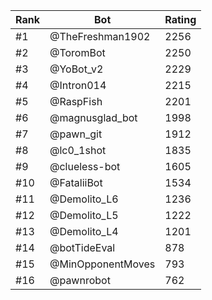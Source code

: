 Rank|Bot|Rating
---|---|---
#1|@TheFreshman1902|2256
#2|@ToromBot|2250
#3|@YoBot_v2|2229
#4|@Intron014|2215
#5|@RaspFish|2201
#6|@magnusglad_bot|1998
#7|@pawn_git|1912
#8|@lc0_1shot|1835
#9|@clueless-bot|1605
#10|@FataliiBot|1534
#11|@Demolito_L6|1236
#12|@Demolito_L5|1222
#13|@Demolito_L4|1201
#14|@botTideEval|878
#15|@MinOpponentMoves|793
#16|@pawnrobot|762

